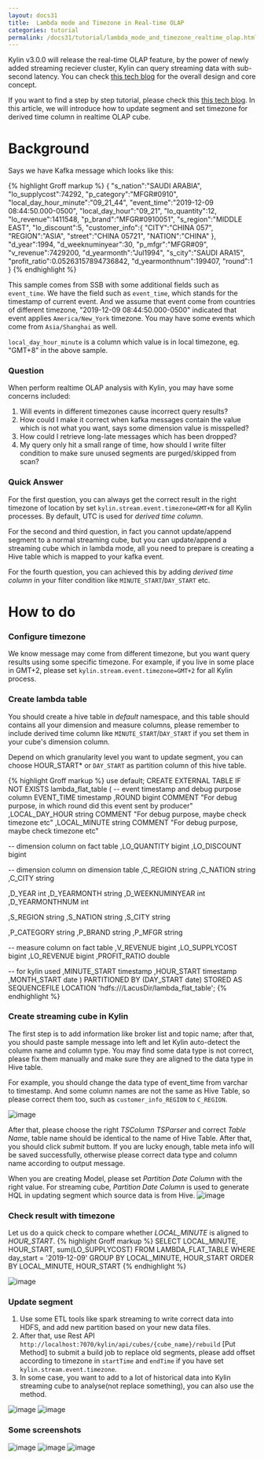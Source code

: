 ```yaml
---
layout: docs31
title:  Lambda mode and Timezone in Real-time OLAP
categories: tutorial
permalink: /docs31/tutorial/lambda_mode_and_timezone_realtime_olap.html
---
```


Kylin v3.0.0 will release the real-time OLAP feature, by the power of newly added streaming reciever cluster, Kylin can query streaming data with sub-second latency. You can check [this tech blog](/blog/2019/04/12/rt-streaming-design/) for the overall design and core concept. 

If you want to find a step by step tutorial, please check this [this tech blog](/docs31/tutorial/realtime_olap.html).
In this article, we will introduce how to update segment and set timezone for derived time column in realtime OLAP cube. 

# Background

Says we have Kafka message which looks like this:

{% highlight Groff markup %}
{
    "s_nation":"SAUDI ARABIA",
    "lo_supplycost":74292,
    "p_category":"MFGR#0910",
    "local_day_hour_minute":"09_21_44",
    "event_time":"2019-12-09 08:44:50.000-0500",
    "local_day_hour":"09_21",
    "lo_quantity":12,
    "lo_revenue":1411548,
    "p_brand":"MFGR#0910051",
    "s_region":"MIDDLE EAST",
    "lo_discount":5,
    "customer_info":{
        "CITY":"CHINA    057",
        "REGION":"ASIA",
        "street":"CHINA    05721",
        "NATION":"CHINA"
    },
    "d_year":1994,
    "d_weeknuminyear":30,
    "p_mfgr":"MFGR#09",
    "v_revenue":7429200,
    "d_yearmonth":"Jul1994",
    "s_city":"SAUDI ARA15",
    "profit_ratio":0.05263157894736842,
    "d_yearmonthnum":199407,
    "round":1
}
{% endhighlight %}

This sample comes from SSB with some additional fields such as `event_time`. We have the field such as `event_time`, which stands for the timestamp of current event. 
And we assume that event come from countries of different timezone, "2019-12-09 08:44:50.000-0500" indicated that event applies `America/New_York` timezone. You may have some events which come from `Asia/Shanghai` as well.

`local_day_hour_minute` is a column which value is in local timezone, eg. "GMT+8" in the above sample.

### Question
When perform realtime OLAP analysis with Kylin, you may have some concerns included:

1. Will events in different timezones cause incorrect query results?
2. How could I make it correct when kafka messages contain the value which is not what you want, says some dimension value is misspelled?
3. How could I retrieve long-late messages which has been dropped?
4. My query only hit a small range of time, how should I write filter condition to make sure unused segments are purged/skipped from scan?

### Quick Answer
For the first question, you can always get the correct result in the right timezone of location by set `kylin.stream.event.timezone=GMT+N` for all Kylin processes. By default, UTC is used for *derived time column*.

For the second and third question, in fact you cannot update/append segment to a normal streaming cube, but you can update/append a streaming cube which in lambda mode, all you need to prepare is creating a Hive table which is mapped to your kafka event.

For the fourth question, you can achieved this by adding *derived time column* in your filter condition like `MINUTE_START`/`DAY_START` etc.

# How to do

### Configure timezone
We know message may come from different timezone, but you want query results using some specific timezone. 
For example, if you live in some place in GMT+2, please set `kylin.stream.event.timezone=GMT+2` for all Kylin process. 


### Create lambda table

You should create a hive table in *default* namespace, and this table should contains all your dimension and measure columns, please 
 remember to include derived time column like `MINUTE_START`/`DAY_START` if you set them in your cube's dimension column. 

Depend on which granularity level you want to update segment,  you can choose HOUR_START* or `DAY_START` as partition column of this hive table.

{% highlight Groff markup %}
use default;
CREATE EXTERNAL TABLE IF NOT EXISTS lambda_flat_table
(
-- event timestamp and debug purpose column
EVENT_TIME timestamp
,ROUND bigint COMMENT "For debug purpose, in which round did this event sent by producer"
,LOCAL_DAY_HOUR string COMMENT "For debug purpose, maybe check timezone etc"
,LOCAL_MINUTE string COMMENT "For debug purpose, maybe check timezone etc"

-- dimension column on fact table
,LO_QUANTITY bigint
,LO_DISCOUNT bigint

-- dimension column on dimension table
,C_REGION string
,C_NATION string
,C_CITY string

,D_YEAR int
,D_YEARMONTH string
,D_WEEKNUMINYEAR int
,D_YEARMONTHNUM int

,S_REGION string
,S_NATION string
,S_CITY string

,P_CATEGORY string
,P_BRAND string
,P_MFGR string


-- measure column  on fact table
,V_REVENUE bigint
,LO_SUPPLYCOST bigint
,LO_REVENUE bigint
,PROFIT_RATIO double

-- for kylin used
,MINUTE_START timestamp
,HOUR_START timestamp
,MONTH_START date
)
PARTITIONED BY (DAY_START date)
STORED AS SEQUENCEFILE
LOCATION 'hdfs:///LacusDir/lambda_flat_table';
{% endhighlight %}


### Create streaming cube in Kylin
The first step is to add information like broker list and topic name; 
after that, you should paste sample message into left and let Kylin auto-detect the column name and column type.
You may find some data type is not correct, please fix them manually and make sure they are aligned to the data type in Hive table.

For example, you should change the data type of event_time from varchar to timestamp.
And some column names are not the same as Hive Table, so please correct them too, such as `customer_info_REGION` to `C_REGION`.

![image](/images/RealtimeOlap/Before-Submit.png)

After that, please choose the right *TSColumn* *TSParser* and correct *Table Name*, table name should be identical to the name of Hive Table. After that, you should click *submit* buttom.
If you are lucky enough, table meta info will be saved successfully, otherwise please correct data type and column name according to output message.

When you are creating Model, please set *Partition Date Column* with the right value. For streaming cube, *Partition Date Column* is used to generate HQL in updating segment which source data is from Hive.
![image](/images/RealtimeOlap/CreateStreamingModel.png)

### Check result with timezone

Let us do a quick check to compare whether *LOCAL_MINUTE* is aligned to *HOUR_START*.
{% highlight Groff markup %}
SELECT LOCAL_MINUTE, HOUR_START, sum(LO_SUPPLYCOST)
FROM LAMBDA_FLAT_TABLE
WHERE day_start = '2019-12-09'
GROUP BY LOCAL_MINUTE, HOUR_START
ORDER BY LOCAL_MINUTE, HOUR_START
{% endhighlight %}

![image](/images/RealtimeOlap/Timezone-checkresult.png)
 
### Update segment

1. Use some ETL tools like spark streaming to write correct data into HDFS, and add new partition based on your new data files. 
2. After that, use Rest API `http://localhost:7070/kylin/api/cubes/{cube_name}/rebuild` [Put Method] to submit a build job to replace old segments, 
please add offset according to timezone in `startTime` and `endTime` if you have set `kylin.stream.event.timezone`.
3. In some case, you want to add to a lot of historical data into Kylin streaming cube to analyse(not replace something), you can also use the method.

![image](/images/RealtimeOlap/JobMonitor.png)
![image](/images/RealtimeOlap/LambdaCubeSegment.png)

### Some screenshots
![image](/images/RealtimeOlap/Table-Meta-1.png)
![image](/images/RealtimeOlap/Table-Meta-2.png)
![image](/images/RealtimeOlap/Table-Meta-3.png)

